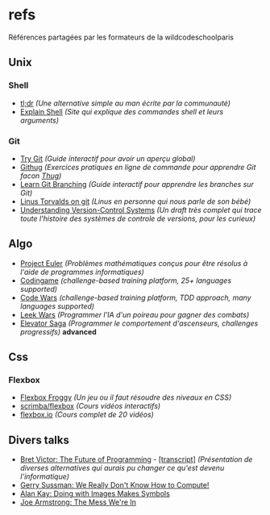 # refs
Références partagées par les formateurs de la wildcodeschoolparis


## Unix
### Shell
  - [tl;dr](https://tldr.sh/#installation) *(Une alternative simple au man écrite par la communauté)*
  - [Explain Shell](https://explainshell.com/) *(Site qui explique des commandes shell et leurs arguments)*

### Git
  - [Try Git](https://try.github.io/) *(Guide interactif pour avoir un aperçu global)*
  - [Githug](https://github.com/Gazler/githug) *(Exercices pratiques en ligne de commande pour apprendre Git facon [Thug](https://2.bp.blogspot.com/-Kd2v7mICr_M/VLQHMI0DHaI/AAAAAAAB3zg/JLRV6_pt0Q0/s1600/white-guy-thug-life-tattoo-on-stomach.jpg))*
  - [Learn Git Branching](https://learngitbranching.js.org/) *(Guide interactif pour apprendre les branches sur Git)*
  - [Linus Torvalds on git](https://www.youtube.com/watch?v=4XpnKHJAok8) *(Linus en personne qui nous parle de son bébé)*
  - [Understanding Version-Control Systems](http://www.catb.org/esr/writings/version-control/version-control.html) *(Un draft très complet qui trace toute l'histoire des systèmes de controle de versions, pour les curieux)*

## Algo
  - [Project Euler](https://projecteuler.net) *(Problèmes mathématiques conçus pour être résolus à l'aide de programmes informatiques)*
  - [Codingame](https://www.codingame.com) *(challenge-based training platform, 25+ languages supported)*
  - [Code Wars](https://www.codewars.com) *(challenge-based training platform, TDD approach, many languages supported)*
  - [Leek Wars](https://leekwars.com) *(Programmer l'IA d'un poireau pour gagner des combats)*
  - [Elevator Saga](http://play.elevatorsaga.com) *(Programmer le comportement d'ascenseurs, challenges progressifs)* **advanced**

## Css
### Flexbox
  - [Flexbox Froggy](http://flexboxfroggy.com/) *(Un jeu ou il faut résoudre des niveaux en CSS)*
  - [scrimba/flexbox](https://scrimba.com/g/gflexbox) *(Cours vidéos interactifs)*
  - [flexbox.io](https://flexbox.io/) *(Cours complet de 20 vidéos)*


## Divers talks
  - [Bret Victor: The Future of Programming](https://www.youtube.com/watch?v=8pTEmbeENF4) - [[transcript]](http://glamour-and-discourse.blogspot.fr/p/the-future-of-programming-bret-victor.html) *(Présentation de diverses alternatives qui aurais pu changer ce qu'est devenu l'informatique)*
  - [Gerry Sussman: We Really Don't Know How to Compute!](https://www.youtube.com/watch?v=O3tVctB_VSU)
  - [Alan Kay: Doing with Images Makes Symbols](https://www.youtube.com/watch?v=p2LZLYcu_JY)
  - [Joe Armstrong: The Mess We're In](https://www.youtube.com/watch?v=lKXe3HUG2l4)
